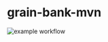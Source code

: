 # grain-bank-mvn
![example workflow](https://github.com/druid1976/grain-bank-mvn/actions/workflows/ci.yml/badge.svg)

